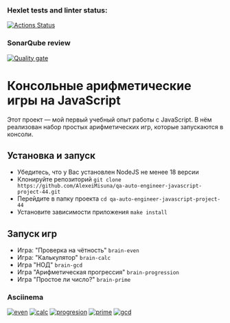 ### Hexlet tests and linter status:
[![Actions Status](https://github.com/AlexeiMisuna/qa-auto-engineer-javascript-project-44/actions/workflows/hexlet-check.yml/badge.svg)](https://github.com/AlexeiMisuna/qa-auto-engineer-javascript-project-44/actions)

### SonarQube review
[![Quality gate](https://sonarcloud.io/api/project_badges/quality_gate?project=AlexeiMisuna_qa-auto-engineer-javascript-project-44)](https://sonarcloud.io/summary/new_code?id=AlexeiMisuna_qa-auto-engineer-javascript-project-44)

# Консольные арифметические игры на JavaScript
Этот проект — мой первый учебный опыт работы с JavaScript. В нём реализован набор простых арифметических игр, которые запускаются в консоли.

## Установка и запуск
* Убедитесь, что у Вас установлен NodeJS не менее 18 версии
* Клонируйте репозиторий 
`git clone https://github.com/AlexeiMisuna/qa-auto-engineer-javascript-project-44.git`
* Перейдите в папку проекта 
`cd qa-auto-engineer-javascript-project-44`
*  Установите зависимости приложения
`make install`

## Запуск игр
*  Игра: "Проверка на чётность"
`brain-even`
*  Игра: "Калькулятор"
`brain-calc`
*  Игра "НОД"
`brain-gcd`
*  Игра "Арифметическая прогрессия"
`brain-progression`
*  Игра "Простое ли число?"
`brain-prime`

### Asciinema
[![even](https://asciinema.org/a/NfpvJPffWz7owtEHuQTLQhNaO.svg)](https://asciinema.org/a/NfpvJPffWz7owtEHuQTLQhNaO)
[![calc](https://asciinema.org/a/Xd32072FGUOf6WYoP8ZGIq3m9.svg)](https://asciinema.org/a/Xd32072FGUOf6WYoP8ZGIq3m9)
[![progresion](https://asciinema.org/a/P87lp4r96QSHKkYbjEjJYDFqK.svg)](https://asciinema.org/a/P87lp4r96QSHKkYbjEjJYDFqK)
[![prime](https://asciinema.org/a/Z8qR7ZnUhz3dcGhY5cEG73A3h.svg)](https://asciinema.org/a/Z8qR7ZnUhz3dcGhY5cEG73A3h)
[![gcd](https://asciinema.org/a/Idml4R4OjW0YyqC1oMReG0INS.svg)](https://asciinema.org/a/Idml4R4OjW0YyqC1oMReG0INS)

